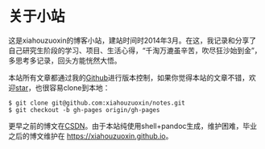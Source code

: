 
# 关于小站

这是xiahouzuoxin的博客小站，建站时间时2014年3月。在这，我记录和分享了自己研究生阶段的学习、项目、生活心得，“千淘万漉虽辛苦，吹尽狂沙始到金”，多思考多记录，回头方能恍然大悟。

本站所有文章都通过我的[Github](https://github.com/xiahouzuoxin/notes)进行版本控制，如果你觉得本站的文章不错，欢迎[star](https://github.com/xiahouzuoxin/notes)，也很容易clone到本地：

```
$ git clone git@github.com:xiahouzuoxin/notes.git
$ git checkout -b gh-pages origin/gh-pages
```

更早之前的博文在[CSDN](http://blog.csdn.net/xiahouzuoxin)。由于本站纯使用shell+pandoc生成，维护困难，毕业之后的博文维护在 <https://xiahouzuoxin.github.io>。
